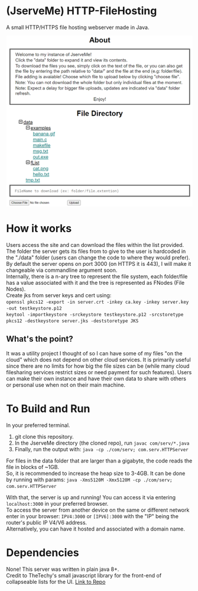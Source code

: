 # (JserveMe) HTTP-FileHosting
A small HTTP/HTTPS file hosting webserver made in Java.

![thumbnail](images/preview.png)

# How it works
Users access the site and can download the files within the list provided.\
The folder the server gets its files from to give to the user is hardcoded in the "./data" folder (users can change the code to where they would prefer).\
By default the server opens on port 3000 (on HTTPS it is 443), I will make it changeable via commandline argument soon.\
Internally, there is a n-ary tree to represent the file system, each folder/file has a value associated with it and the tree is represented as FNodes (File Nodes).\
Create jks from server keys and cert using:\
```openssl pkcs12 -export -in server.crt -inkey ca.key -inkey server.key -out testkeystore.p12```\
```keytool -importkeystore -srckeystore testkeystore.p12 -srcstoretype pkcs12 -destkeystore server.jks -deststoretype JKS```

## What's the point?
It was a utility project I thought of so I can have some of my files "on the cloud" which does not depend on other cloud services.
It is primarily useful since there are no limits for how big the file sizes can be (while many cloud filesharing services restrict sizes or need payment for such features).
Users can make their own instance and have their own data to share with others or personal use when not on their main machine.

# To Build and Run
In your preferred terminal.
1. git clone this repository.
2. In the JserveMe directory (the cloned repo), run ```javac com/serv/*.java```
3. Finally, run the output with: ```java -cp ./com/serv; com.serv.HTTPServer```

For files in the data folder that are larger than a gigabyte, the code reads the file in blocks of ~1GB.\
So, it is recommended to increase the heap size to 3-4GB. It can be done by running with params: ```java -Xms5120M -Xmx5120M -cp ./com/serv; com.serv.HTTPServer```

With that, the server is up and running! You can access it via entering ```localhost:3000``` in your preferred browser.\
To access the server from another device on the same or different network enter in your browser: ```IPV4:3000``` or ```[IPV6]:3000``` with the "IP" being the router's public IP V4/V6 address.\
Alternatively, you can have it hosted and associated with a domain name.

# Dependencies
None! This server was written in plain java 8+.\
Credit to TheTechy's small javascript library for the front-end of collapseable lists for the UI.
[Link to Repo](https://github.com/TheTechy/jslists)